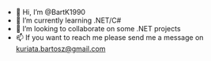 - 👋 Hi, I’m @BartK1990
- 🌱 I’m currently learning .NET/C# 
- 💞️ I’m looking to collaborate on some .NET projects
- 📫 If you want to reach me please send me a message on kuriata.bartosz@gmail.com

<!---
BartK1990/BartK1990 is a ✨ special ✨ repository because its `README.md` (this file) appears on your GitHub profile.
You can click the Preview link to take a look at your changes.
--->
